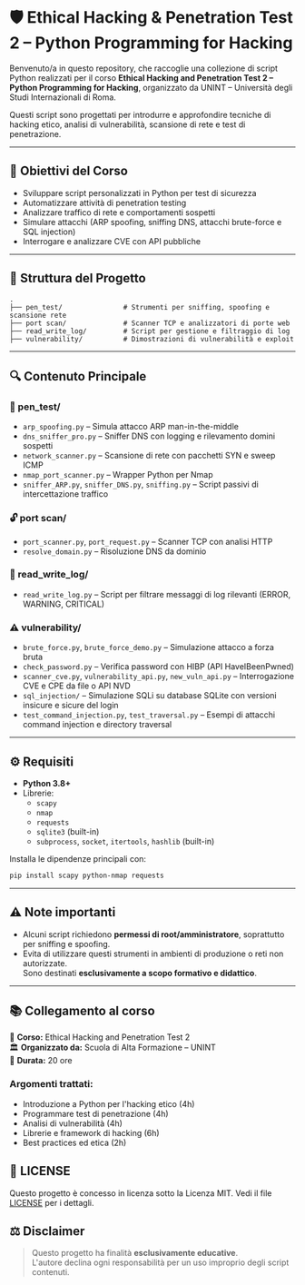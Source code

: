 # 🛡️ Ethical Hacking & Penetration Test 2 – Python Programming for Hacking

Benvenuto/a in questo repository, che raccoglie una collezione di script Python realizzati per il corso **Ethical Hacking and Penetration Test 2 – Python Programming for Hacking**, organizzato da UNINT – Università degli Studi Internazionali di Roma.

Questi script sono progettati per introdurre e approfondire tecniche di hacking etico, analisi di vulnerabilità, scansione di rete e test di penetrazione.

---

## 🎯 Obiettivi del Corso

- Sviluppare script personalizzati in Python per test di sicurezza
- Automatizzare attività di penetration testing
- Analizzare traffico di rete e comportamenti sospetti
- Simulare attacchi (ARP spoofing, sniffing DNS, attacchi brute-force e SQL injection)
- Interrogare e analizzare CVE con API pubbliche

---

## 📁 Struttura del Progetto

```text
.
├── pen_test/               # Strumenti per sniffing, spoofing e scansione rete
├── port scan/              # Scanner TCP e analizzatori di porte web
├── read_write_log/         # Script per gestione e filtraggio di log
├── vulnerability/          # Dimostrazioni di vulnerabilità e exploit
```

---

## 🔍 Contenuto Principale

### 📡 pen_test/
- `arp_spoofing.py` – Simula attacco ARP man-in-the-middle
- `dns_sniffer_pro.py` – Sniffer DNS con logging e rilevamento domini sospetti
- `network_scanner.py` – Scansione di rete con pacchetti SYN e sweep ICMP
- `nmap_port_scanner.py` – Wrapper Python per Nmap
- `sniffer_ARP.py`, `sniffer_DNS.py`, `sniffing.py` – Script passivi di intercettazione traffico

### 🔓 port scan/
- `port_scanner.py`, `port_request.py` – Scanner TCP con analisi HTTP
- `resolve_domain.py` – Risoluzione DNS da dominio

### 🧾 read_write_log/
- `read_write_log.py` – Script per filtrare messaggi di log rilevanti (ERROR, WARNING, CRITICAL)

### ⚠️ vulnerability/
- `brute_force.py`, `brute_force_demo.py` – Simulazione attacco a forza bruta
- `check_password.py` – Verifica password con HIBP (API HaveIBeenPwned)
- `scanner_cve.py`, `vulnerability_api.py`, `new_vuln_api.py` – Interrogazione CVE e CPE da file o API NVD
- `sql_injection/` – Simulazione SQLi su database SQLite con versioni insicure e sicure del login
- `test_command_injection.py`, `test_traversal.py` – Esempi di attacchi command injection e directory traversal

---

## ⚙️ Requisiti

- **Python 3.8+**
- Librerie:
  - `scapy`
  - `nmap`
  - `requests`
  - `sqlite3` (built-in)
  - `subprocess`, `socket`, `itertools`, `hashlib` (built-in)

Installa le dipendenze principali con:

```bash
pip install scapy python-nmap requests
```

---

## ⚠️ Note importanti

- Alcuni script richiedono **permessi di root/amministratore**, soprattutto per sniffing e spoofing.
- Evita di utilizzare questi strumenti in ambienti di produzione o reti non autorizzate.  
  Sono destinati **esclusivamente a scopo formativo e didattico**.

---

## 📚 Collegamento al corso

📌 **Corso:** Ethical Hacking and Penetration Test 2  
🏛️ **Organizzato da:** Scuola di Alta Formazione – UNINT  
📆 **Durata:** 20 ore  

### Argomenti trattati:
- Introduzione a Python per l'hacking etico (4h)
- Programmare test di penetrazione (4h)
- Analisi di vulnerabilità (4h)
- Librerie e framework di hacking (6h)
- Best practices ed etica (2h)

## 📜 LICENSE

Questo progetto è concesso in licenza sotto la Licenza MIT. Vedi il file [LICENSE](LICENSE) per i dettagli.

## ⚖️ Disclaimer

> Questo progetto ha finalità **esclusivamente educative**.  
> L'autore declina ogni responsabilità per un uso improprio degli script contenuti.

